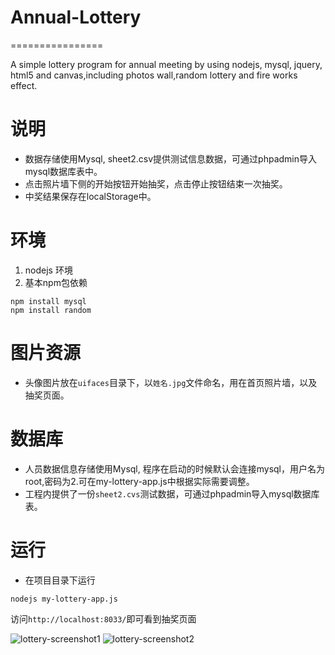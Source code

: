# Annual-Lottery
================

A simple lottery program for annual meeting by using nodejs, mysql, jquery, html5 and canvas,including photos wall,random lottery and fire works effect.

说明
=======
* 数据存储使用Mysql, sheet2.csv提供测试信息数据，可通过phpadmin导入mysql数据库表中。
* 点击照片墙下侧的开始按钮开始抽奖，点击停止按钮结束一次抽奖。
* 中奖结果保存在localStorage中。

环境
=======
1. nodejs 环境
2. 基本npm包依赖
```
npm install mysql
npm install random
```


图片资源
=======
* 头像图片放在```uifaces```目录下，以```姓名.jpg```文件命名，用在首页照片墙，以及抽奖页面。


数据库
=======
* 人员数据信息存储使用Mysql, 程序在启动的时候默认会连接mysql，用户名为root,密码为2.可在my-lottery-app.js中根据实际需要调整。
* 工程内提供了一份```sheet2.cvs```测试数据，可通过phpadmin导入mysql数据库表。

运行
=======
* 在项目目录下运行
```
nodejs my-lottery-app.js
```
访问```http://localhost:8033/```即可看到抽奖页面

![lottery-screenshot1](https://github.com/binsvivi/annual-lottery/raw/master/images/lottery-screenshot1.png)
![lottery-screenshot2](https://github.com/binsvivi/annual-lottery/raw/master/images/lottery-screenshot2.png)

